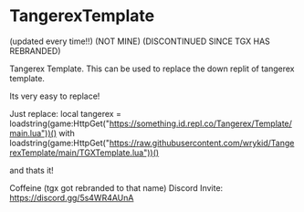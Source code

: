 # TangerexTemplate
(updated every time!!)
(NOT MINE)
(DISCONTINUED SINCE TGX HAS REBRANDED)

Tangerex Template.
This can be used to replace the down replit of tangerex template.

Its very easy to replace!

Just replace: local tangerex = loadstring(game:HttpGet("https://something.id.repl.co/Tangerex/Template/main.lua"))() with    loadstring(game:HttpGet("https://raw.githubusercontent.com/wrykid/TangerexTemplate/main/TGXTemplate.lua"))()

and thats it!

Coffeine (tgx got rebranded to that name) Discord Invite: https://discord.gg/5s4WR4AUnA
